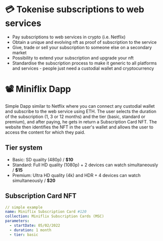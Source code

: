 # 💳 Tokenise subscriptions to web services
- Pay subscriptions to web services in crypto (i.e. Netflix)
- Obtain a unique and evolving nft as proof of subscription to the service
- Give, trade or sell your subscription to someone else on a secondary market
- Possibility to extend your subscription and upgrade your nft
- Standardise the subscription process to make it generic to all platforms and services - people just need a custodial wallet and cryptocurrency

# 📽️ Miniflix Dapp
Simple Dapp similar to Netflix where you can connect any custodial wallet and subscribe to the web service using ETH. The user selects the duration of the subscription (1, 3 or 12 months) and the tier (basic, standard or premium), and after paying, he gets in return a Subscription Card NFT. The website then identifies the NFT in the user's wallet and allows the user to access the content for which they paid.

## Tier system
- Basic: SD quality (480p) / **$10**
- Standard: Full HD quality (1080p) + 2 devices can watch simultaneously / **$15**
- Premium: Ultra HD quality (4k) and HDR + 4 devices can watch simultaneously / **$20**

## Subscription Card NFT
```yaml
// simple example
name: Miniflix Subscription Card #120
collection: Miniflix Subscription Cards (MSC)
parameters:
  - startDate: 05/02/2022
  - duration: 1 month
  - tier: basic
```

